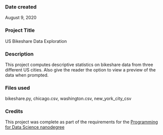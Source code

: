 ### Date created
August 9, 2020

### Project Title
US Bikeshare Data Exploration

### Description
This project computes descriptive statistics on bikeshare data from three different US cities.
Also give the reader the option to view a preview of the data when prompted.

### Files used
bikeshare.py, chicago.csv, washington.csv, new_york_city_csv

### Credits
This project was complete as part of the requirements for the [Programming for Data Science nanodegree](https://www.udacity.com/course/programming-for-data-science-nanodegree--nd104) 

